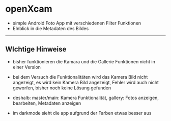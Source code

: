 # openXcam
+ simple Android Foto App mit verschiedenen Filter Funktionen
+ EInblick in die Metadaten des Bildes

---

## WIchtige Hinweise
+ bisher funktionieren die Kamara und die Gallerie Funktionen nicht in einer Version
+ bei dem Versuch die Funktionalitäten wird das Kamera Bild nicht angezeigt, es wird kein Kamera Bild angezeigt, Fehler wird auch nicht geworfen, bisher noch keine Lösung gefunden
+ deshalb: master/main: Kamera Funktionalität, gallery: Fotos anzeigen, bearbeiten, Metadaten anzeigen

+ im darkmode sieht die app aufgrund der Farben etwas besser aus
  
